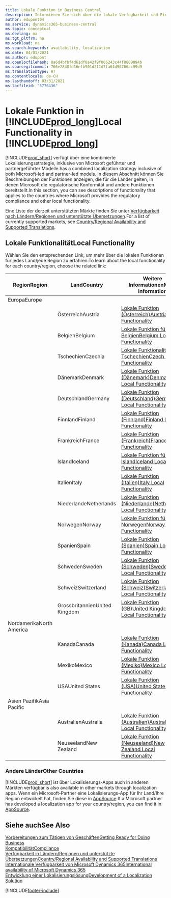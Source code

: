 ```yaml
---
title: Lokale Funktion in Business Central
description: Informieren Sie sich über die lokale Verfügbarkeit und Einhaltung gesetzlicher Bestimmungen von Business Central in den Ländern, in denen Microsoft die lokalen Funktionen bereitstellt.
author: edupont04
ms.service: dynamics365-business-central
ms.topic: conceptual
ms.devlang: na
ms.tgt_pltfrm: na
ms.workload: na
ms.search.keywords: availability, localization
ms.date: 04/01/2021
ms.author: edupont
ms.openlocfilehash: 8a6d4bfbf4d61df0a42f9f866243c44f8809894b
ms.sourcegitcommit: 766e2840fd16efb901d211d7fa64d96766ac99d9
ms.translationtype: HT
ms.contentlocale: de-CH
ms.lasthandoff: 03/31/2021
ms.locfileid: "5776436"
---
```

# <a name="local-functionality-in-prod_long"></a><span data-ttu-id="ec0a3-103">Lokale Funktion in [!INCLUDE[prod_long](includes/prod_long.md)]</span><span class="sxs-lookup"><span data-stu-id="ec0a3-103">Local Functionality in [!INCLUDE[prod_long](includes/prod_long.md)]</span></span>

[!INCLUDE[prod_short](includes/prod_short.md)] <span data-ttu-id="ec0a3-104">verfügt über eine kombinierte Lokalisierungsstrategie, inklusive von Microsoft geführter und partnergeführter Modelle.</span><span class="sxs-lookup"><span data-stu-id="ec0a3-104">has a combined localization strategy inclusive of both Microsoft-led and partner-led models.</span></span> <span data-ttu-id="ec0a3-105">In diesem Abschnitt können Sie Beschreibungen der Funktionen anzeigen, die für die Länder gelten, in denen Microsoft die regulatorische Konformität und andere Funktionen bereitstellt.</span><span class="sxs-lookup"><span data-stu-id="ec0a3-105">In this section, you can see descriptions of functionality that applies to the countries where Microsoft provides the regulatory compliance and other local functionality.</span></span>  

<span data-ttu-id="ec0a3-106">Eine Liste der derzeit unterstützten Märkte finden Sie unter [Verfügbarkeit nach Ländern/Regionen und unterstützte Übersetzungen](/dynamics365/business-central/dev-itpro/compliance/apptest-countries-and-translations?toc=/dynamics365/business-central/toc.json).</span><span class="sxs-lookup"><span data-stu-id="ec0a3-106">For a list of currently supported markets, see [Country/Regional Availability and Supported Translations](/dynamics365/business-central/dev-itpro/compliance/apptest-countries-and-translations?toc=/dynamics365/business-central/toc.json).</span></span>  

## <a name="local-functionality"></a><span data-ttu-id="ec0a3-107">Lokale Funktionalität</span><span class="sxs-lookup"><span data-stu-id="ec0a3-107">Local Functionality</span></span>

<span data-ttu-id="ec0a3-108">Wählen Sie den entsprechenden Link, um mehr über die lokalen Funktionen für jedes Land/jede Region zu erfahren:</span><span class="sxs-lookup"><span data-stu-id="ec0a3-108">To learn about the local functionality for each country/region, choose the related link:</span></span>

| <span data-ttu-id="ec0a3-109">Region</span><span class="sxs-lookup"><span data-stu-id="ec0a3-109">Region</span></span> | <span data-ttu-id="ec0a3-110">Land</span><span class="sxs-lookup"><span data-stu-id="ec0a3-110">Country</span></span> | <span data-ttu-id="ec0a3-111">Weitere Informationen</span><span class="sxs-lookup"><span data-stu-id="ec0a3-111">More information</span></span> |
| --- | --- |--- |
| <span data-ttu-id="ec0a3-112">Europa</span><span class="sxs-lookup"><span data-stu-id="ec0a3-112">Europe</span></span> |  | |
|        | <span data-ttu-id="ec0a3-113">Österreich</span><span class="sxs-lookup"><span data-stu-id="ec0a3-113">Austria</span></span> | [<span data-ttu-id="ec0a3-114">Lokale Funktion (Österreich)</span><span class="sxs-lookup"><span data-stu-id="ec0a3-114">Austria Local Functionality</span></span>](localfunctionality/austria/austria-local-functionality.md) |
|        | <span data-ttu-id="ec0a3-115">Belgien</span><span class="sxs-lookup"><span data-stu-id="ec0a3-115">Belgium</span></span> | [<span data-ttu-id="ec0a3-116">Lokale Funktion für Belgien</span><span class="sxs-lookup"><span data-stu-id="ec0a3-116">Belgium Local Functionality</span></span>](localfunctionality/belgium/belgium-local-functionality.md) |
|        | <span data-ttu-id="ec0a3-117">Tschechien</span><span class="sxs-lookup"><span data-stu-id="ec0a3-117">Czechia</span></span> | [<span data-ttu-id="ec0a3-118">Lokale Funktionalität für Tschechien</span><span class="sxs-lookup"><span data-stu-id="ec0a3-118">Czech Local Functionality</span></span>](localfunctionality/czech/czech-local-functionality.md) |
|        | <span data-ttu-id="ec0a3-119">Dänemark</span><span class="sxs-lookup"><span data-stu-id="ec0a3-119">Denmark</span></span> | [<span data-ttu-id="ec0a3-120">Lokale Funktion (Dänemark)</span><span class="sxs-lookup"><span data-stu-id="ec0a3-120">Denmark Local Functionality</span></span>](localfunctionality/denmark/denmark-local-functionality.md) |
|        | <span data-ttu-id="ec0a3-121">Deutschland</span><span class="sxs-lookup"><span data-stu-id="ec0a3-121">Germany</span></span> | [<span data-ttu-id="ec0a3-122">Lokale Funktion (Deutschland)</span><span class="sxs-lookup"><span data-stu-id="ec0a3-122">Germany Local Functionality</span></span>](localfunctionality/germany/germany-local-functionality.md) |
|        | <span data-ttu-id="ec0a3-123">Finnland</span><span class="sxs-lookup"><span data-stu-id="ec0a3-123">Finland</span></span> | [<span data-ttu-id="ec0a3-124">Lokale Funktion (Finnland)</span><span class="sxs-lookup"><span data-stu-id="ec0a3-124">Finland Local Functionality</span></span>](localfunctionality/finland/finland-local-functionality.md) |
|        | <span data-ttu-id="ec0a3-125">Frankreich</span><span class="sxs-lookup"><span data-stu-id="ec0a3-125">France</span></span> | [<span data-ttu-id="ec0a3-126">Lokale Funktion (Frankreich)</span><span class="sxs-lookup"><span data-stu-id="ec0a3-126">France Local Functionality</span></span>](localfunctionality/france/france-local-functionality.md) |
|        | <span data-ttu-id="ec0a3-127">Island</span><span class="sxs-lookup"><span data-stu-id="ec0a3-127">Iceland</span></span> | [<span data-ttu-id="ec0a3-128">Lokale Funktion für Island</span><span class="sxs-lookup"><span data-stu-id="ec0a3-128">Iceland Local Functionality</span></span>](localfunctionality/iceland/iceland-local-functionality.md) |
|        | <span data-ttu-id="ec0a3-129">Italien</span><span class="sxs-lookup"><span data-stu-id="ec0a3-129">Italy</span></span> | [<span data-ttu-id="ec0a3-130">Lokale Funktion (Italien)</span><span class="sxs-lookup"><span data-stu-id="ec0a3-130">Italy Local Functionality</span></span>](localfunctionality/italy/italy-local-functionality.md) |
|        | <span data-ttu-id="ec0a3-131">Niederlande</span><span class="sxs-lookup"><span data-stu-id="ec0a3-131">Netherlands</span></span> | [<span data-ttu-id="ec0a3-132">Lokale Funktion (Niederlande)</span><span class="sxs-lookup"><span data-stu-id="ec0a3-132">Netherlands Local Functionality</span></span>](localfunctionality/netherlands/netherlands-local-functionality.md) |
|        | <span data-ttu-id="ec0a3-133">Norwegen</span><span class="sxs-lookup"><span data-stu-id="ec0a3-133">Norway</span></span> | [<span data-ttu-id="ec0a3-134">Lokale Funktion für Norwegen</span><span class="sxs-lookup"><span data-stu-id="ec0a3-134">Norway Local Functionality</span></span>](localfunctionality/norway/norway-local-functionality.md) |
|        | <span data-ttu-id="ec0a3-135">Spanien</span><span class="sxs-lookup"><span data-stu-id="ec0a3-135">Spain</span></span> | [<span data-ttu-id="ec0a3-136">Lokale Funktion (Spanien)</span><span class="sxs-lookup"><span data-stu-id="ec0a3-136">Spain Local Functionality</span></span>](localfunctionality/spain/spain-local-functionality.md) |
|        | <span data-ttu-id="ec0a3-137">Schweden</span><span class="sxs-lookup"><span data-stu-id="ec0a3-137">Sweden</span></span> | [<span data-ttu-id="ec0a3-138">Lokale Funktion (Schweden)</span><span class="sxs-lookup"><span data-stu-id="ec0a3-138">Sweden Local Functionality</span></span>](localfunctionality/sweden/sweden-local-functionality.md) |
|        | <span data-ttu-id="ec0a3-139">Schweiz</span><span class="sxs-lookup"><span data-stu-id="ec0a3-139">Switzerland</span></span> | [<span data-ttu-id="ec0a3-140">Lokale Funktion (Schweiz)</span><span class="sxs-lookup"><span data-stu-id="ec0a3-140">Switzerland Local Functionality</span></span>](localfunctionality/switzerland/switzerland-local-functionality.md) |
|        | <span data-ttu-id="ec0a3-141">Grossbritannien</span><span class="sxs-lookup"><span data-stu-id="ec0a3-141">United Kingdom</span></span> | [<span data-ttu-id="ec0a3-142">Lokale Funktion (GB)</span><span class="sxs-lookup"><span data-stu-id="ec0a3-142">United Kingdom Local Functionality</span></span>](localfunctionality/unitedkingdom/united-kingdom-local-functionality.md) |
| <span data-ttu-id="ec0a3-143">Nordamerika</span><span class="sxs-lookup"><span data-stu-id="ec0a3-143">North America</span></span> |       |  |
|        | <span data-ttu-id="ec0a3-144">Kanada</span><span class="sxs-lookup"><span data-stu-id="ec0a3-144">Canada</span></span>|[<span data-ttu-id="ec0a3-145">Lokale Funktion (Kanada)</span><span class="sxs-lookup"><span data-stu-id="ec0a3-145">Canada Local Functionality</span></span>](localfunctionality/canada/canada-local-functionality.md) |
|        | <span data-ttu-id="ec0a3-146">Mexiko</span><span class="sxs-lookup"><span data-stu-id="ec0a3-146">Mexico</span></span> | [<span data-ttu-id="ec0a3-147">Lokale Funktion (Mexiko)</span><span class="sxs-lookup"><span data-stu-id="ec0a3-147">Mexico Local Functionality</span></span>](localfunctionality/mexico/mexico-local-functionality.md) |
|        | <span data-ttu-id="ec0a3-148">USA</span><span class="sxs-lookup"><span data-stu-id="ec0a3-148">United States</span></span>|[<span data-ttu-id="ec0a3-149">Lokale Funktion (USA)</span><span class="sxs-lookup"><span data-stu-id="ec0a3-149">United States Local Functionality</span></span>](localfunctionality/unitedstates/united-states-local-functionality.md) |
| <span data-ttu-id="ec0a3-150">Asien Pazifik</span><span class="sxs-lookup"><span data-stu-id="ec0a3-150">Asia Pacific</span></span> |       |  |
|        | <span data-ttu-id="ec0a3-151">Australien</span><span class="sxs-lookup"><span data-stu-id="ec0a3-151">Australia</span></span> | [<span data-ttu-id="ec0a3-152">Lokale Funktion (Australien)</span><span class="sxs-lookup"><span data-stu-id="ec0a3-152">Australia Local Functionality</span></span>](localfunctionality/australia/australia-local-functionality.md) |
|        | <span data-ttu-id="ec0a3-153">Neuseeland</span><span class="sxs-lookup"><span data-stu-id="ec0a3-153">New Zealand</span></span> | [<span data-ttu-id="ec0a3-154">Lokale Funktion (Neuseeland)</span><span class="sxs-lookup"><span data-stu-id="ec0a3-154">New Zealand Local Functionality</span></span>](localfunctionality/newzealand/new-zealand-local-functionality.md) |

### <a name="other-countries"></a><span data-ttu-id="ec0a3-155">Andere Länder</span><span class="sxs-lookup"><span data-stu-id="ec0a3-155">Other Countries</span></span>

[!INCLUDE[prod_short](includes/prod_short.md)] <span data-ttu-id="ec0a3-156">ist über Lokalisierungs-Apps auch in anderen Märkten verfügbar.</span><span class="sxs-lookup"><span data-stu-id="ec0a3-156">is also available in other markets through localization apps.</span></span> <span data-ttu-id="ec0a3-157">Wenn ein Microsoft-Partner eine Lokalisierungs-App für Ihr Land/Ihre Region entwickelt hat, finden Sie diese in [AppSource](https://go.microsoft.com/fwlink/?linkid=2081646).</span><span class="sxs-lookup"><span data-stu-id="ec0a3-157">If a Microsoft partner has developed a localization app for your country/region, you can find it in [AppSource](https://go.microsoft.com/fwlink/?linkid=2081646).</span></span>

## <a name="see-also"></a><span data-ttu-id="ec0a3-158">Siehe auch</span><span class="sxs-lookup"><span data-stu-id="ec0a3-158">See Also</span></span>

[<span data-ttu-id="ec0a3-159">Vorbereitungen zum Tätigen von Geschäften</span><span class="sxs-lookup"><span data-stu-id="ec0a3-159">Getting Ready for Doing Business</span></span>](ui-get-ready-business.md)  
[<span data-ttu-id="ec0a3-160">Kompatibilität</span><span class="sxs-lookup"><span data-stu-id="ec0a3-160">Compliance</span></span>](compliance/compliance-overview.md)  
[<span data-ttu-id="ec0a3-161">Verfügbarkeit in Ländern/Regionen und unterstützte Übersetzungen</span><span class="sxs-lookup"><span data-stu-id="ec0a3-161">Country/Regional Availability and Supported Translations</span></span>](/dynamics365/business-central/dev-itpro/compliance/apptest-countries-and-translations?toc=/dynamics365/business-central/toc.json)  
[<span data-ttu-id="ec0a3-162">Internationale Verfügbarkeit von Microsoft Dynamics 365</span><span class="sxs-lookup"><span data-stu-id="ec0a3-162">International availability of Microsoft Dynamics 365</span></span>](/dynamics365/get-started/availability)  
[<span data-ttu-id="ec0a3-163">Entwicklung einer Lokalisierungslösung</span><span class="sxs-lookup"><span data-stu-id="ec0a3-163">Development of a Localization Solution</span></span>](/dynamics365/business-central/dev-itpro/developer/readiness/readiness-develop-localization)  


[!INCLUDE[footer-include](includes/footer-banner.md)]